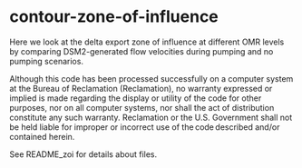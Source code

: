 # contour-zone-of-influence
Here we look at the delta export zone of influence at different OMR levels by comparing DSM2-generated flow velocities during pumping and no pumping scenarios.

Although this code has been processed successfully on a computer system at the Bureau of Reclamation (Reclamation), no warranty expressed or implied is made regarding the display or utility of the code for other purposes, nor on all computer systems, nor shall the act of distribution constitute any such warranty. Reclamation or the U.S. Government shall not be held liable for improper or incorrect use of the code described and/or contained herein. 

See README_zoi for details about files.

